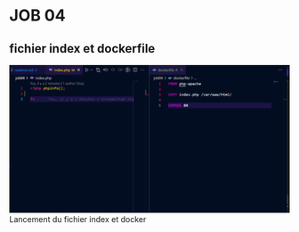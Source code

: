 # JOB 04

## fichier index et dockerfile
![capture d'écran](images/index&docker.png)
Lancement du fichier index et docker   
